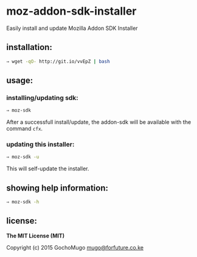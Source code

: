 
# moz-addon-sdk-installer

Easily install and update Mozilla Addon SDK Installer


## installation:

```bash
⇒ wget -qO- http://git.io/vvEpZ | bash
```


## usage:

### installing/updating sdk:

```bash
⇒ moz-sdk
```

After a successfull install/update, the addon-sdk will be available with the command `cfx`.


### updating this installer:

```bash
⇒ moz-sdk -u
```

This will self-update the installer.


## showing help information:

```bash
⇒ moz-sdk -h
```


## license:

__The MIT License (MIT)__

Copyright (c) 2015 GochoMugo <mugo@forfuture.co.ke>

